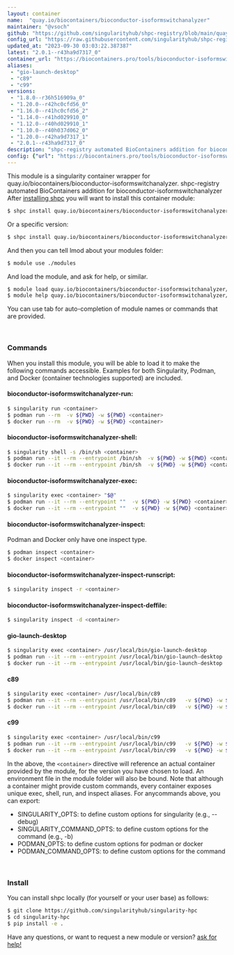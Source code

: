 ```yaml
---
layout: container
name:  "quay.io/biocontainers/bioconductor-isoformswitchanalyzer"
maintainer: "@vsoch"
github: "https://github.com/singularityhub/shpc-registry/blob/main/quay.io/biocontainers/bioconductor-isoformswitchanalyzer/container.yaml"
config_url: "https://raw.githubusercontent.com/singularityhub/shpc-registry/main/quay.io/biocontainers/bioconductor-isoformswitchanalyzer/container.yaml"
updated_at: "2023-09-30 03:03:22.387387"
latest: "2.0.1--r43ha9d7317_0"
container_url: "https://biocontainers.pro/tools/bioconductor-isoformswitchanalyzer"
aliases:
 - "gio-launch-desktop"
 - "c89"
 - "c99"
versions:
 - "1.8.0--r36h516909a_0"
 - "1.20.0--r42hc0cfd56_0"
 - "1.16.0--r41hc0cfd56_2"
 - "1.14.0--r41hd029910_0"
 - "1.12.0--r40hd029910_1"
 - "1.10.0--r40h037d062_0"
 - "1.20.0--r42ha9d7317_1"
 - "2.0.1--r43ha9d7317_0"
description: "shpc-registry automated BioContainers addition for bioconductor-isoformswitchanalyzer"
config: {"url": "https://biocontainers.pro/tools/bioconductor-isoformswitchanalyzer", "maintainer": "@vsoch", "description": "shpc-registry automated BioContainers addition for bioconductor-isoformswitchanalyzer", "latest": {"2.0.1--r43ha9d7317_0": "sha256:4d28c0cefbee9b171d37dc35da148e7201e66d942fe704c1b1ea0246381a735a"}, "tags": {"1.8.0--r36h516909a_0": "sha256:5d2d80aaeeda3a7eea2b17a381914c533d3eb1bc9da4a524d861193e41932e42", "1.20.0--r42hc0cfd56_0": "sha256:99c7744b47c0f5d95e0357fc3488b98a6011ed42c1419c4b9524bc5a8d408cbb", "1.16.0--r41hc0cfd56_2": "sha256:0d693da976062039de3770e116b211414b931c7732dae3dfa08553b1cdf84c8c", "1.14.0--r41hd029910_0": "sha256:b0a3110c4a7a2b93522649c0d29315f87a90e4d645e46cc6ff6a32f5abd3e2d9", "1.12.0--r40hd029910_1": "sha256:8a309e965f4287b07de86d1574a82a8ac13b09515d4530903af48ca43df6feca", "1.10.0--r40h037d062_0": "sha256:63dc68ef56a17afbf903bfc108d20e76a3123a0381b505e05ff7e22c28a49ce8", "1.20.0--r42ha9d7317_1": "sha256:a34bb8d30b24ea04a74fe1ce47192a1ca7a4f9671f0c3915a09c12cffa097490", "2.0.1--r43ha9d7317_0": "sha256:4d28c0cefbee9b171d37dc35da148e7201e66d942fe704c1b1ea0246381a735a"}, "docker": "quay.io/biocontainers/bioconductor-isoformswitchanalyzer", "aliases": {"gio-launch-desktop": "/usr/local/bin/gio-launch-desktop", "c89": "/usr/local/bin/c89", "c99": "/usr/local/bin/c99"}}
---
```


This module is a singularity container wrapper for quay.io/biocontainers/bioconductor-isoformswitchanalyzer.
shpc-registry automated BioContainers addition for bioconductor-isoformswitchanalyzer
After [installing shpc](#install) you will want to install this container module:


```bash
$ shpc install quay.io/biocontainers/bioconductor-isoformswitchanalyzer
```

Or a specific version:

```bash
$ shpc install quay.io/biocontainers/bioconductor-isoformswitchanalyzer:2.0.1--r43ha9d7317_0
```

And then you can tell lmod about your modules folder:

```bash
$ module use ./modules
```

And load the module, and ask for help, or similar.

```bash
$ module load quay.io/biocontainers/bioconductor-isoformswitchanalyzer/2.0.1--r43ha9d7317_0
$ module help quay.io/biocontainers/bioconductor-isoformswitchanalyzer/2.0.1--r43ha9d7317_0
```

You can use tab for auto-completion of module names or commands that are provided.

<br>

### Commands

When you install this module, you will be able to load it to make the following commands accessible.
Examples for both Singularity, Podman, and Docker (container technologies supported) are included.

#### bioconductor-isoformswitchanalyzer-run:

```bash
$ singularity run <container>
$ podman run --rm  -v ${PWD} -w ${PWD} <container>
$ docker run --rm  -v ${PWD} -w ${PWD} <container>
```

#### bioconductor-isoformswitchanalyzer-shell:

```bash
$ singularity shell -s /bin/sh <container>
$ podman run --it --rm --entrypoint /bin/sh  -v ${PWD} -w ${PWD} <container>
$ docker run --it --rm --entrypoint /bin/sh  -v ${PWD} -w ${PWD} <container>
```

#### bioconductor-isoformswitchanalyzer-exec:

```bash
$ singularity exec <container> "$@"
$ podman run --it --rm --entrypoint ""  -v ${PWD} -w ${PWD} <container> "$@"
$ docker run --it --rm --entrypoint ""  -v ${PWD} -w ${PWD} <container> "$@"
```

#### bioconductor-isoformswitchanalyzer-inspect:

Podman and Docker only have one inspect type.

```bash
$ podman inspect <container>
$ docker inspect <container>
```

#### bioconductor-isoformswitchanalyzer-inspect-runscript:

```bash
$ singularity inspect -r <container>
```

#### bioconductor-isoformswitchanalyzer-inspect-deffile:

```bash
$ singularity inspect -d <container>
```


#### gio-launch-desktop

```bash
$ singularity exec <container> /usr/local/bin/gio-launch-desktop
$ podman run --it --rm --entrypoint /usr/local/bin/gio-launch-desktop   -v ${PWD} -w ${PWD} <container> -c " $@"
$ docker run --it --rm --entrypoint /usr/local/bin/gio-launch-desktop   -v ${PWD} -w ${PWD} <container> -c " $@"
```


#### c89

```bash
$ singularity exec <container> /usr/local/bin/c89
$ podman run --it --rm --entrypoint /usr/local/bin/c89   -v ${PWD} -w ${PWD} <container> -c " $@"
$ docker run --it --rm --entrypoint /usr/local/bin/c89   -v ${PWD} -w ${PWD} <container> -c " $@"
```


#### c99

```bash
$ singularity exec <container> /usr/local/bin/c99
$ podman run --it --rm --entrypoint /usr/local/bin/c99   -v ${PWD} -w ${PWD} <container> -c " $@"
$ docker run --it --rm --entrypoint /usr/local/bin/c99   -v ${PWD} -w ${PWD} <container> -c " $@"
```



In the above, the `<container>` directive will reference an actual container provided
by the module, for the version you have chosen to load. An environment file in the
module folder will also be bound. Note that although a container
might provide custom commands, every container exposes unique exec, shell, run, and
inspect aliases. For anycommands above, you can export:

 - SINGULARITY_OPTS: to define custom options for singularity (e.g., --debug)
 - SINGULARITY_COMMAND_OPTS: to define custom options for the command (e.g., -b)
 - PODMAN_OPTS: to define custom options for podman or docker
 - PODMAN_COMMAND_OPTS: to define custom options for the command

<br>

### Install

You can install shpc locally (for yourself or your user base) as follows:

```bash
$ git clone https://github.com/singularityhub/singularity-hpc
$ cd singularity-hpc
$ pip install -e .
```

Have any questions, or want to request a new module or version? [ask for help!](https://github.com/singularityhub/singularity-hpc/issues)